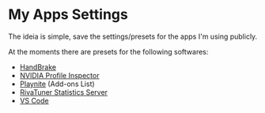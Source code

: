 # My Apps Settings

The ideia is simple, save the settings/presets for the apps I'm using publicly.

At the moments there are presets for the following softwares:

- [HandBrake](https://github.com/HandBrake/HandBrake/releases/latest)
- [NVIDIA Profile Inspector](https://github.com/Orbmu2k/nvidiaProfileInspector/releases/latest)
- [Playnite](https://github.com/JosefNemec/Playnite/releases/latest) (Add-ons List)
- [RivaTuner Statistics Server](https://www.guru3d.com/download/msi-afterburner-beta-download/)
- [VS Code](https://code.visualstudio.com/Download)
